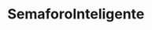 # SemaforoInteligente
<style bgcolor="gray">
<h1>Descripcion</h1>

Este es un trabajo creado en arduino en el cual simula el comportamiento de 2 semáforos uno de peatones y otro para carros en los cuales los  semaforos se van a sincronizar de tal manera que cuando el semaforo de peatones este en rojo el semaforo de los autos estara en verde 

contenido

</style>

